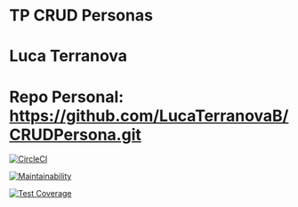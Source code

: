 # TP CRUD Personas
# Luca Terranova

# Repo Personal: https://github.com/LucaTerranovaB/CRUDPersona.git

[![CircleCI](https://dl.circleci.com/status-badge/img/gh/LucaTerranovaB/CRUDPersona/tree/main.svg?style=svg)](https://dl.circleci.com/status-badge/redirect/gh/LucaTerranovaB/CRUDPersona/tree/main)

[![Maintainability](https://api.codeclimate.com/v1/badges/a97a3c28ef604742854d/maintainability)](https://codeclimate.com/github/LucaTerranovaB/CRUDPersona/maintainability)

[![Test Coverage](https://api.codeclimate.com/v1/badges/a97a3c28ef604742854d/test_coverage)](https://codeclimate.com/github/LucaTerranovaB/CRUDPersona/test_coverage)